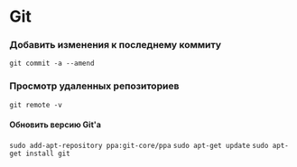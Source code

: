 # Git
### Добавить изменения к последнему коммиту
`git commit -a --amend`

### Просмотр удаленных репозиториев
`git remote -v`


#### Обновить версию Git'а
`sudo add-apt-repository ppa:git-core/ppa`
`sudo apt-get update`
`sudo apt-get install git`